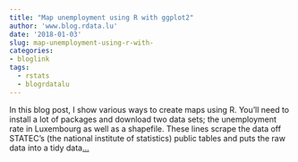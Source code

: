 ```yaml
---
title: "Map unemployment using R with ggplot2"
author: 'www.blog.rdata.lu'
date: '2018-01-03'
slug: map-unemployment-using-r-with-
categories:
- bloglink
tags:
  - rstats
  - blogrdatalu
---
```


In this blog post, I show various ways to create maps using R. You’ll need to install a lot of packages and download two data sets; the unemployment rate in Luxembourg as well as a shapefile. These lines scrape the data off STATEC’s (the national institute of statistics) public tables and puts the raw data into a tidy data[... <i class="fas fa-external-link-alt"></i>](http://www.blog.rdata.lu/post/2018-01-03-mapping-unemployment-luxembourg/)

